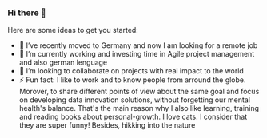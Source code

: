 ### Hi there 👋

Here are some ideas to get you started:

- 🔭 I’ve recently moved to Germany and now I am looking for a remote job
- 🌱 I’m currently working and investing time in Agile project management and also german lenguage
- 👯 I’m looking to collaborate on projects with real impact to the world
- ⚡ Fun fact: I like to work and to know people from arround the globe. Morover, to share different points of view about the same goal and focus on developing data innovation solutions, without forgetting our mental health's balance. 
That's the main reason why I also like learning, training and reading books about personal-growth. 
I love cats. I consider that they are super funny! Besides, hikking into the nature 
